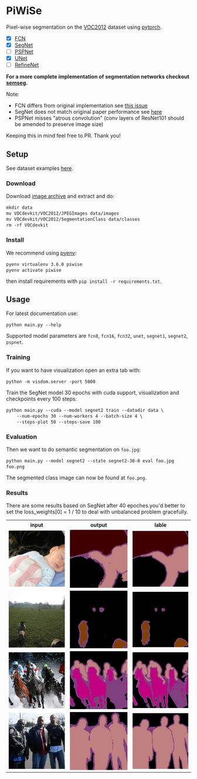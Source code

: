 # PiWiSe

Pixel-wise segmentation on the [VOC2012][dataset] dataset using
[pytorch][pytorch].

- [x] [FCN](https://arxiv.org/abs/1605.06211)
- [x] [SegNet](https://arxiv.org/abs/1511.00561)
- [ ] [PSPNet](https://arxiv.org/abs/1612.01105)
- [x] [UNet](https://arxiv.org/abs/1505.04597)
- [ ] [RefineNet](https://arxiv.org/abs/1611.06612)

**For a more complete implementation of segmentation networks checkout [semseg](https://github.com/meetshah1995/pytorch-semseg).**

Note:

- FCN differs from original implementation see [this issue](https://github.com/bodokaiser/piwise/issues/4)
- SegNet does not match original paper performance see [here](https://github.com/bodokaiser/piwise/issues/3)
- PSPNet misses "atrous convolution" (conv layers of ResNet101 should be amended to preserve image size)

Keeping this in mind feel free to PR. Thank you!

## Setup

See dataset examples [here][dataset_example].

### Download

Download [image archive][dataset_download] and extract and do:

```
mkdir data
mv VOCdevkit/VOC2012/JPEGImages data/images
mv VOCdevkit/VOC2012/SegmentationClass data/classes
rm -rf VOCdevkit
```

### Install

We recommend using [pyenv][pyenv]:

```
pyenv virtualenv 3.6.0 piwise
pyenv activate piwise
```

then install requirements with `pip install -r requirements.txt`.

## Usage

For latest documentation use:

```
python main.py --help
```

Supported model parameters are `fcn8`, `fcn16`, `fcn32`, `unet`, `segnet1`,
`segnet2`, `pspnet`.

### Training

If you want to have visualization open an extra tab with:

```
python -m visdom.server -port 5000
```

Train the SegNet model 30 epochs with cuda support, visualization
and checkpoints every 100 steps:

```
python main.py --cuda --model segnet2 train --datadir data \
    --num-epochs 30 --num-workers 4 --batch-size 4 \
    --steps-plot 50 --steps-save 100
```

### Evaluation


Then we want to do semantic segmentation on `foo.jpg`:

```
python main.py --model segnet2 --state segnet2-30-0 eval foo.jpg foo.png
```

The segmented class image can now be found at `foo.png`.

[pyenv]: https://github.com/pyenv/pyenv
[pytorch]: http://pytorch.org
[dataset]: http://host.robots.ox.ac.uk/pascal/VOC/
[dataset_example]: http://host.robots.ox.ac.uk/pascal/VOC/voc2012/segexamples
[dataset_download]: http://host.robots.ox.ac.uk/pascal/VOC/voc2012/VOCtrainval_11-May-2012.tar

### Results


There are some results based on SegNet after 40 epoches.you'd better to set the loss_weights[0] = 1 / 10 to deal with unbalanced problem gracefully.

<table>
  <tr>
    <th>input</th>
    <th>output</th>
    <th>lable</th>
  </tr>
  <tr>
    <td>
        <img src="https://github.com/huyalvchuan/piwise/blob/master/results/input1.jpg?raw=true">
    </td>
    <td><img src="https://github.com/huyalvchuan/piwise/blob/master/results/output1.jpg?raw=true"></td>
    <td><img src="https://github.com/huyalvchuan/piwise/blob/master/results/target1.jpg?raw=true"></td>
  </tr>
  <tr>
    <td><img src="https://github.com/huyalvchuan/piwise/blob/master/results/input2.jpg?raw=true"></td>
    <td><img src="https://github.com/huyalvchuan/piwise/blob/master/results/output2.jpg?raw=true"></td>
    <td><img src="https://github.com/huyalvchuan/piwise/blob/master/results/target2.jpg?raw=true"></td>
  </tr>
  <tr>
    <td><img src="https://github.com/huyalvchuan/piwise/blob/master/results/input3.jpg?raw=true"></td>
    <td><img src="https://github.com/huyalvchuan/piwise/blob/master/results/output3.jpg?raw=true"></td>
    <td><img src="https://github.com/huyalvchuan/piwise/blob/master/results/target3.jpg?raw=true"></td>
  </tr>
  <tr>
    <td><img src="https://github.com/huyalvchuan/piwise/blob/master/results/input4.jpg?raw=true"></td>
    <td><img src="https://github.com/huyalvchuan/piwise/blob/master/results/output4.jpg?raw=true"></td>
    <td><img src="https://github.com/huyalvchuan/piwise/blob/master/results/target4.jpg?raw=true"></td>
  </tr>
</table>
